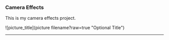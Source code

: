 ### Camera Effects

This is my camera effects project.

![picture_title](picture filename?raw=true "Optional Title")

***


